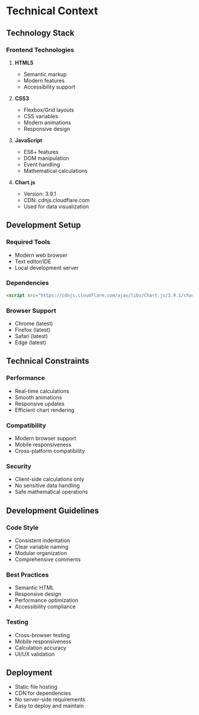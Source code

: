 # Technical Context

## Technology Stack

### Frontend Technologies
1. **HTML5**
   - Semantic markup
   - Modern features
   - Accessibility support

2. **CSS3**
   - Flexbox/Grid layouts
   - CSS variables
   - Modern animations
   - Responsive design

3. **JavaScript**
   - ES6+ features
   - DOM manipulation
   - Event handling
   - Mathematical calculations

4. **Chart.js**
   - Version: 3.9.1
   - CDN: cdnjs.cloudflare.com
   - Used for data visualization

## Development Setup

### Required Tools
- Modern web browser
- Text editor/IDE
- Local development server

### Dependencies
```html
<script src="https://cdnjs.cloudflare.com/ajax/libs/Chart.js/3.9.1/chart.min.js"></script>
```

### Browser Support
- Chrome (latest)
- Firefox (latest)
- Safari (latest)
- Edge (latest)

## Technical Constraints

### Performance
- Real-time calculations
- Smooth animations
- Responsive updates
- Efficient chart rendering

### Compatibility
- Modern browser support
- Mobile responsiveness
- Cross-platform compatibility

### Security
- Client-side calculations only
- No sensitive data handling
- Safe mathematical operations

## Development Guidelines

### Code Style
- Consistent indentation
- Clear variable naming
- Modular organization
- Comprehensive comments

### Best Practices
- Semantic HTML
- Responsive design
- Performance optimization
- Accessibility compliance

### Testing
- Cross-browser testing
- Mobile responsiveness
- Calculation accuracy
- UI/UX validation

## Deployment
- Static file hosting
- CDN for dependencies
- No server-side requirements
- Easy to deploy and maintain 
